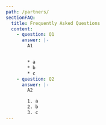 ```yaml
---
path: /partners/
sectionFAQ:
  title: Frequently Asked Questions
  content:
    - question: Q1
      answer: |-
        A1


        * a
        * b
        * c
    - question: Q2
      answer: |-
        A2

        1. a
        2. b
        3. c
---
```


